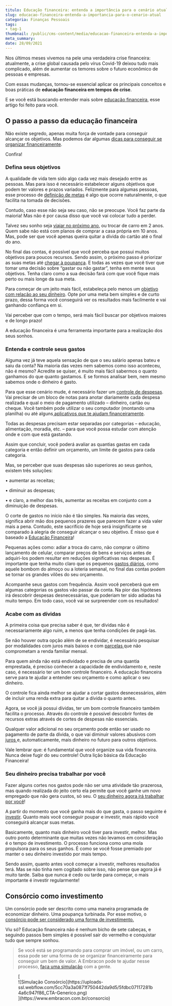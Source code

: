 ```yaml
---
titulo: Educação financeira: entenda a importância para o cenário atual
slug: educacao-financeira-entenda-a-importancia-para-o-cenario-atual
categoria: Finanças Pessoais
tags:
- tag-1
thumbnail: /public/cms-content/media/educacao-financeira-entenda-a-importancia-para-o-cenario-atual.jpg
meta_summary: 
date: 28/09/2021
---
```

Nos últimos meses vivemos na pele uma verdadeira crise financeira: atualmente, a crise global causada pelo vírus Covid-19 deixou tudo mais complicado, além de aumentar os temores sobre o futuro econômico de pessoas e empresas.

Com essas mudanças, tornou-se essencial aplicar os principais conceitos e boas práticas de **educação financeira em tempos de crise**.

E se você está buscando entender mais sobre [educação financeira](https://www.embracon.com.br/blog/dicas-para-uma-vida-financeira-mais-feliz), esse artigo foi feito para você.

O passo a passo da educação financeira
--------------------------------------

Não existe segredo, apenas muita força de vontade para conseguir alcançar os objetivos. Mas podemos dar algumas [dicas para conseguir se organizar financeiramente](https://www.embracon.com.br/blog/planeje-sua-vida-financeira-e-fique-sempre-no-azul).

Confira!

### Defina seus objetivos

A qualidade de vida tem sido algo cada vez mais desejado entre as pessoas. Mas para isso é necessário estabelecer alguns objetivos que podem ter valores e prazos variados. Felizmente para algumas pessoas, esse processo de [definição de metas](https://www.embracon.com.br/blog/planejamento-financeiro-um-guia-para-as-financas-nao-sairem-de-controle) é algo que ocorre naturalmente, o que facilita na tomada de decisões.

Contudo, caso esse não seja seu caso, não se preocupe. Você faz parte da maioria! Mas não é por causa disso que você vai colocar tudo a perder.

Talvez seu sonho seja [viajar no próximo ano](https://www.embracon.com.br/blog/jeitos-criativos-de-economizar-dinheiro-para-viajar), ou trocar de carro em 2 anos. Quem sabe não está com planos de comprar a casa própria em 10 anos. Mas, pode ser que você apenas queira quitar a dívida do cartão até o final do ano.

No final das contas, é possível que você perceba que possui muitos objetivos para poucos recursos. Sendo assim, o próximo passo é priorizar as suas metas até [chegar à poupança](https://www.embracon.com.br/blog/consorcio-ou-poupanca-quais-sao-as-diferencas-e-como-escolher). E todas as vezes que você tiver que tomar uma decisão sobre “gastar ou não gastar”, tenha em mente seus objetivos. Tenha claro como a sua decisão fará com que você fique mais perto ou mais longe da sua meta.

Para começar de um jeito mais fácil, estabeleça pelo menos um [objetivo com relação ao seu dinheiro](https://www.embracon.com.br/blog/como-planejar-se-financeiramente-para-comecar-a-conquistar-seus-objetivos-em-2021). Opte por uma meta bem simples e de curto prazo, dessa forma você conseguirá ver os resultados mais facilmente e vai ganhando confiança em si.

Vai perceber que com o tempo, será mais fácil buscar por objetivos maiores e de longo prazo!

A educação financeira é uma ferramenta importante para a realização dos seus sonhos.

### Entenda e controle seus gastos

Alguma vez já teve aquela sensação de que o seu salário apenas bateu e saiu da conta? Na maioria das vezes nem sabemos como isso aconteceu, não é mesmo? Acredite se quiser, é muito mais fácil sabermos o quanto ganhamos do que quanto gastamos. E se formos analisar bem, nem mesmo sabemos onde o dinheiro é gasto.

Para que esse cenário mude, é necessário fazer um [controle de despesas](https://www.embracon.com.br/blog/quais-sao-as-despesas-superfluas-que-podem-ser-cortadas-do-dia-a-dia). Vai precisar de um bloco de notas para anotar diariamente cada despesa realizada e qual o meio de pagamento utilizado – dinheiro, cartão ou cheque. Você também pode utilizar o seu computador (montando uma planilha) ou até alguns[ aplicativos que te ajudam financeiramente](https://www.embracon.com.br/blog/4-aplicativos-de-financas-para-te-ajudar-a-economizar-mais-dinheiro).

Todas as despesas precisam estar separadas por categorias – educação, alimentação, moradia, etc. – para que você possa estudar com atenção onde e com que está gastando.

Assim que concluir, você poderá avaliar as quantias gastas em cada categoria e então definir um orçamento, um limite de gastos para cada categoria.

Mas, se perceber que suas despesas são superiores ao seus ganhos, existem três soluções:

 • aumentar as receitas;

 • diminuir as despesas;

 • e claro, a melhor das três, aumentar as receitas em conjunto com a diminuição de despesas.

O corte de gastos no início não é tão simples. Na maioria das vezes, significa abrir mão dos pequenos prazeres que parecem fazer a vida valer mais a pena. Contudo, este sacrifício de hoje será insignificante se comparado à alegria de conseguir alcançar o seu objetivo. É nisso que é baseado a [Educação Financeira](https://www.embracon.com.br/blog/como-ensinar-educacao-financeira-aos-filhos)!

Pequenas ações como: adiar a troca do carro, não comprar o último lançamento de celular, comparar preços de bens e serviços antes de adquiri-los podem resultar em reduções significativas nas despesas. É importante que tenha muito claro que os pequenos [gastos diários](https://www.embracon.com.br/blog/como-identificar-e-eliminar-gastos-desnecessarios), como aquele bombom do almoço ou a loteria semanal, no final das contas podem se tornar os grandes vilões do seu orçamento.

Acompanhe seus gastos com frequência. Assim você perceberá que em algumas categorias os gastos vão passar da conta. Na pior das hipóteses irá descobrir despesas desnecessárias, que poderiam ter sido adiadas há muito tempo. Em todo caso, você vai se surpreender com os resultados!

### Acabe com as dívidas

A primeira coisa que precisa saber é que, ter dívidas não é necessariamente algo ruim, a menos que tenha condições de pagá-las.

Se não houver outra opção além de se endividar, é necessário pesquisar por modalidades com juros mais baixos e com [parcelas ](https://www.embracon.com.br/blog/como-calcular-as-parcelas-no-consorcio)que não comprometam a renda familiar mensal.

Para quem ainda não está endividado e precisa de uma quantia emprestada, é preciso conhecer a capacidade de endividamento e, neste caso, é necessário ter um bom controle financeiro. A educação financeira serve para te ajudar a entender seu orçamento e como aplicar o seu dinheiro.

O controle fica ainda melhor se ajudar a cortar gastos desnecessários, além de incluir uma renda extra para quitar a dívida o quanto antes.

Agora, se você já possui dívidas, ter um bom controle financeiro também facilita o processo. Através do controle é possível descobrir fontes de recursos extras através de cortes de despesas não essenciais.

Qualquer valor adicional no seu orçamento pode então ser usado no pagamento de parte da dívida, o que vai diminuir valores abusivos com [juros ](https://www.embracon.com.br/blog/consorcio-nao-tem-juros-entenda)e, automaticamente, mais dinheiro no futuro para outros objetivos.

Vale lembrar que: é fundamental que você organize sua vida financeira. Nunca deixe fugir do seu controle! Outra lição básica da Educação Financeira!

### Seu dinheiro precisa trabalhar por você

Fazer alguns cortes nos gastos pode não ser uma atividade tão prazerosa, mas quando realizada do jeito certo ela permite que você ganhe um novo empregado que não gera custos, só seu. O [seu dinheiro agora irá trabalhar por você](https://www.embracon.com.br/blog/diversificar-investimentos-financeiros-e-possivel)!

A partir do momento que você ganha mais do que gasta, o passo seguinte é [investir](https://www.embracon.com.br/blog/vale-a-pena-investir-em-um-consorcio). Quanto mais você conseguir poupar e investir, mais rápido você conseguirá alcançar suas metas.

Basicamente, quanto mais dinheiro você tiver para investir, melhor. Mas outro ponto determinante que muitas vezes não levamos em consideração é o tempo de investimento. O processo funciona como uma mola propulsora para os seus ganhos. É como se você fosse premiado por manter o seu dinheiro investido por mais tempo.

Sendo assim, quanto antes você começar a investir, melhores resultados terá. Mas se não tinha nem cogitado sobre isso, não pense que agora já é muito tarde. Saiba que nunca é cedo ou tarde para começar, o mais importante é investir regularmente!

Consórcio como investimento
---------------------------

Um consórcio pode ser descrito como uma maneira programada de economizar dinheiro. Uma poupança turbinada. Por esse motivo, o [consórcio pode ser considerado uma forma de investimento.](https://www.embracon.com.br/blog/8-motivos-que-comprovam-que-consorcio-e-investimento)

Viu só? Educação financeira não é nenhum bicho de sete cabeças, e seguindo passos bem simples é possível sair do vermelho e conquistar tudo que sempre sonhou.

> Se você está se programando para comprar um imóvel, ou um carro, essa pode ser uma forma de se organizar financeiramente para conseguir um bem de valor. A Embracon pode te ajudar nesse processo, [faça uma simulação](https://www.embracon.com.br/consorcio) com a gente.

<figure class="w-richtext-figure-type-image w-richtext-align-center">[<div>![Simulação Consórcio](https://uploads-ssl.webflow.com/5cc70a3a0871f750442da9d5/5fdbc07117281b4a6c947f86_CTA-Generico.png)</div>](https://www.embracon.com.br/consorcio)</figure>
